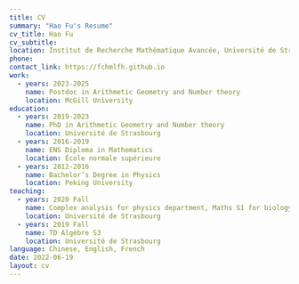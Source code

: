 ```yaml
---
title: CV
summary: "Hao Fu's Resume"
cv_title: Hao Fu
cv_subtitle: 
location: Institut de Recherche Mathématique Avancée, Université de Strasbourg, France
phone: 
contact_link: https://fchmlfh.github.io
work:
  - years: 2023-2025
    name: Postdoc in Arithmetic Geometry and Number theory
    location: McGill University
education:
  - years: 2019-2023
    name: PhD in Arithmetic Geometry and Number theory
    location: Université de Strasbourg
  - years: 2016-2019
    name: ENS Diploma in Mathematics
    location: École normale supérieure
  - years: 2012-2016
    name: Bachelor’s Degree in Physics
    location: Peking University
teaching:
  - years: 2020 Fall
    name: Complex analysis for physics department, Maths S1 for biology department
    location: Université de Strasbourg
  - years: 2019 Fall
    name: TD Algèbre S3
    location: Université de Strasbourg
language: Chinese, English, French
date: 2022-06-19
layout: cv
---
```

